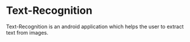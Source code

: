 # Text-Recognition
Text-Recognition is an android application which helps the user to extract text from images.
